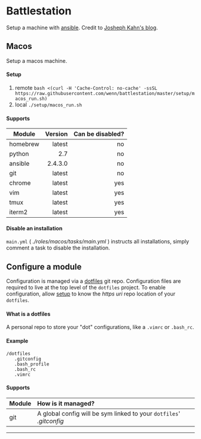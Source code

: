 # Battlestation
Setup a machine with [ansible][ansible].
Credit to [Josheph Kahn's blog][josephkahn].

## Macos
Setup a macos machine.

#### Setup
1. remote `bash <(curl -H 'Cache-Control: no-cache' -ssSL https://raw.githubusercontent.com/wenn/battlestation/master/setup/macos_run.sh)`
2. local `./setup/macos_run.sh`

#### Supports

| Module | Version | Can be disabled? |
| --- |---:|---:|
| homebrew | latest | no |
| python | 2.7 | no |
| ansible | 2.4.3.0 | no |
| git | latest | no |
| chrome | latest | yes |
| vim | latest | yes |
| tmux | latest | yes |
| iterm2 | latest | yes |


#### Disable an installation
`main.yml` ( _./roles/macos/tasks/main.yml_ ) instructs all installations, simply comment a task to disable the installation.



## Configure a module
Configuration is managed via a [dotfiles](#what-is-a-dotfiles) git repo.
Configuration files are required to live at the top level of the `dotfiles` project.
To enable configuration, allow [setup]( #setup ) to know the _https uri_ repo location of your `dotfiles`.

#### What is a dotfiles
A personal repo to store your "dot" configurations, like a `.vimrc` or `.bash_rc`.

#### Example

```
/dotfiles
   .gitconfig
   .bash_profile
   .bash_rc
   .vimrc
```

#### Supports

| Module | How is it managed? |
| --- | :--- |
| git | A global config will be sym linked to your `dotfiles`' _.gitconfig_ |

---

[brew]: https://brew.sh/
[josephkahn]: https://blog.josephkahn.io/articles/ansible/
[ansible]: https://www.ansible.com/

